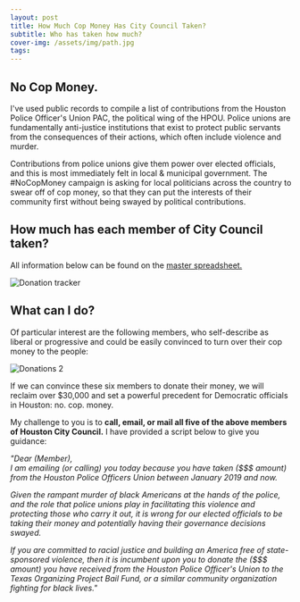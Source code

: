 ```yaml
---
layout: post
title: How Much Cop Money Has City Council Taken?
subtitle: Who has taken how much?
cover-img: /assets/img/path.jpg
tags: 
---
```


## No Cop Money.
I've used public records to compile a list of contributions from the Houston Police Officer's Union PAC, the political wing of the HPOU. Police unions are fundamentally anti-justice institutions that exist to protect public servants from the consequences of their actions, which often include violence and murder.								

Contributions from police unions give them power over elected officials, and this is most immediately felt in local & municipal government. The #NoCopMoney campaign is asking for local politicians across the country to swear off of cop money, so that they can put the interests of their community first without being swayed by political contributions. 		

## How much has each member of City Council taken?
All information below can be found on the [master spreadsheet.](https://docs.google.com/spreadsheets/d/1n62LkuxhkhLRrmdSMixKzL5Rxz7GDGVpWQxgLsx1jdc/edit#gid=0)

![Donation tracker](https://i.imgur.com/jjPZcxe.png)

## What can I do? 

Of particular interest are the following members, who self-describe as liberal or progressive and could be easily convinced to turn over their cop money to the people:

![Donations 2](https://i.imgur.com/5r2XDJa.png)

If we can convince these six members to donate their money, we will reclaim over $30,000 and set a powerful precedent for Democratic officials in Houston: no. cop. money.

My challenge to you is to **call, email, or mail all five of the above members of Houston City Council.** I have provided a script below to give you guidance:

_"Dear (Member), 								
I am emailing (or calling) you today because you have taken ($$$ amount) from the Houston Police Officers Union between January 2019 and now._

_Given the rampant murder of black Americans at the hands of the police, and the role that police unions play in facilitating this violence and protecting	those who carry it out, it is wrong for our elected officials to be taking their money and potentially having their governance decisions swayed._

_If you are committed to racial justice and building an America free of state-sponsored violence, then it is incumbent upon you to donate the ($$$ amount) you have	received from the Houston Police Officer's Union to the Texas Organizing Project Bail Fund, or a similar community organization fighting for black lives."_					
